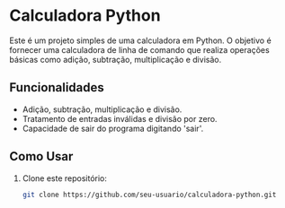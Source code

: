 # Calculadora Python

Este é um projeto simples de uma calculadora em Python. O objetivo é fornecer uma calculadora de linha de comando que realiza operações básicas como adição, subtração, multiplicação e divisão.

## Funcionalidades

- Adição, subtração, multiplicação e divisão.
- Tratamento de entradas inválidas e divisão por zero.
- Capacidade de sair do programa digitando 'sair'.

## Como Usar

1. Clone este repositório:
   ```bash
   git clone https://github.com/seu-usuario/calculadora-python.git

